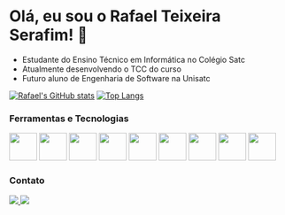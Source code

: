 # Olá, eu sou o Rafael Teixeira Serafim! 👋

- Estudante do Ensino Técnico em Informática no Colégio Satc
- Atualmente desenvolvendo o TCC do curso
- Futuro aluno de Engenharia de Software na Unisatc

[![Rafael's GitHub stats](https://github-readme-stats.vercel.app/api?username=RafaelTeixeiraSerafim&show_icons=true&theme=tokyonight)](https://github.com/RafaelTeixeiraSerafim/github-readme-stats)
[![Top Langs](https://github-readme-stats.vercel.app/api/top-langs/?username=RafaelTeixeiraSerafim&theme=tokyonight&layout=compact)](https://github.com/RafaelTeixeiraSerafim/github-readme-stats)

### Ferramentas e Tecnologias
<div>
  <img src="https://cdn.jsdelivr.net/gh/devicons/devicon/icons/html5/html5-original.svg" height="50" width="50"/>
  <img src="https://cdn.jsdelivr.net/gh/devicons/devicon/icons/css3/css3-original.svg" height="50" width="50"/>
  <img src="https://cdn.jsdelivr.net/gh/devicons/devicon/icons/javascript/javascript-original.svg" height="50" width="50"/>
  <img src="https://cdn.jsdelivr.net/gh/devicons/devicon@latest/icons/typescript/typescript-original.svg" height="50" width="50"/>
  <img src="https://cdn.jsdelivr.net/gh/devicons/devicon@latest/icons/react/react-original.svg" height="50" width="50"/>
  <img src="https://cdn.jsdelivr.net/gh/devicons/devicon/icons/python/python-original.svg" height="50" width="50"/>
  <img src="https://cdn.jsdelivr.net/gh/devicons/devicon@latest/icons/flask/flask-original.svg" height="50" width="50"/>
  <img src="https://cdn.jsdelivr.net/gh/devicons/devicon/icons/java/java-original.svg" height="50" width="50"/>
  <img src="https://cdn.jsdelivr.net/gh/devicons/devicon@latest/icons/spring/spring-original.svg" height="50" width="50"/>
</div>

### Contato
<div>
  <a href="mailto:rafael.teixeiraserafim@gmail.com" target="_blank">
    <img src="https://img.shields.io/badge/email-000?style=for-the-badge&logo=gmail&logoColor=white" />
  </a>
  <a href="https://www.linkedin.com/in/rafael-teixeira-serafim" target="_blank">
    <img src="https://img.shields.io/badge/LinkedIn-0077B5?style=for-the-badge&logo=linkedin&logoColor=white"/>
  </a>
</div>
